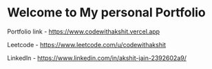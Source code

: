 # Welcome to My personal Portfolio

Portfolio link - https://www.codewithakshit.vercel.app

Leetcode - https://www.leetcode.com/u/codewithakshit

LinkedIn - https://www.linkedin.com/in/akshit-jain-2392602a9/


